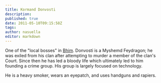 ```yaml
---
title: Kormand Donvosti
description:
published: true
date: 2011-05-10T09:15:58Z
tags:
author: nasuella
editor: markdown
---
```


One of the "local bosses" in [Bhim](/countries/bhim "wikilink"). Donvosti is a Myshemd Feydragon; he was exiled from his clan after attempting to murder a member of the clan's Court. Since then he has led a bloody life which ultimately led to him founding a crime group. His group is largely focused on technology.

He is a heavy smoker, wears an eyepatch, and uses handguns and rapiers.